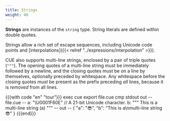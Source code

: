 ```yaml
---
title: Strings
weight: 40
---
```


**Strings** are instances of the `string` type.
String literals are defined within double quotes.

Strings allow a rich set of escape sequences,
including Unicode code points
and [interpolations]({{< relref "../expressions/interpolation" >}}).

CUE also supports multi-line strings, enclosed by a pair of triple quotes (`"""`).
The opening quotes of a multi-line string must be immediately followed by a
newline, and the closing quotes must be on a line by themselves, optionally
preceded by whitespace.
Any whitespace before the closing quotes *must* be present as the prefix
preceding *all* lines, because it is *removed* from all lines.

{{{with code "en" "tour"}}}
exec cue export file.cue
cmp stdout out
-- file.cue --
a: "\U0001F60E" // A 21-bit Unicode character.
b: """
	This is a
	multi-line string \(a)
	"""
-- out --
{
    "a": "😎",
    "b": "This is a\nmulti-line string 😎"
}
{{{end}}}
